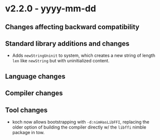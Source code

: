 # v2.2.0 - yyyy-mm-dd


## Changes affecting backward compatibility


## Standard library additions and changes

[//]: # "Changes:"


[//]: # "Additions:"

- Adds `newStringUninit` to system, which creates a new string of length `len` like `newString` but with uninitialized content.

[//]: # "Deprecations:"


[//]: # "Removals:"


## Language changes



## Compiler changes


## Tool changes

- koch now allows bootstrapping with `-d:nimHasLibFFI`, replacing the older option of building the compiler directly w/ the `libffi` nimble package in tow.

